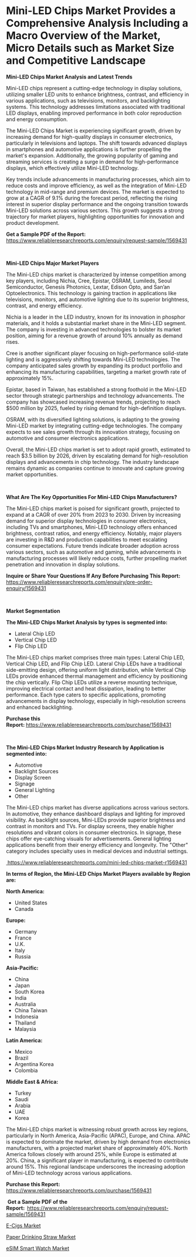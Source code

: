 <p><h1>Mini-LED Chips Market Provides a Comprehensive Analysis Including a Macro Overview of the Market, Micro Details such as Market Size and Competitive Landscape</h1></p><p><strong>Mini-LED Chips Market Analysis and Latest Trends</strong></p>
<p><p>Mini-LED chips represent a cutting-edge technology in display solutions, utilizing smaller LED units to enhance brightness, contrast, and efficiency in various applications, such as televisions, monitors, and backlighting systems. This technology addresses limitations associated with traditional LED displays, enabling improved performance in both color reproduction and energy consumption.</p><p>The Mini-LED Chips Market is experiencing significant growth, driven by increasing demand for high-quality displays in consumer electronics, particularly in televisions and laptops. The shift towards advanced displays in smartphones and automotive applications is further propelling the market's expansion. Additionally, the growing popularity of gaming and streaming services is creating a surge in demand for high-performance displays, which effectively utilize Mini-LED technology.</p><p>Key trends include advancements in manufacturing processes, which aim to reduce costs and improve efficiency, as well as the integration of Mini-LED technology in mid-range and premium devices. The market is expected to grow at a CAGR of 9.1% during the forecast period, reflecting the rising interest in superior display performance and the ongoing transition towards Mini-LED solutions across various sectors. This growth suggests a strong trajectory for market players, highlighting opportunities for innovation and product development.</p></p>
<p><strong>Get a Sample PDF of the Report:&nbsp;</strong> <a href="https://www.reliableresearchreports.com/enquiry/request-sample/1569431?utm_campaign=40&utm_medium=2&utm_source=Github&utm_content=ia&utm_term=29122024&utm_id=mini-led-chips">https://www.reliableresearchreports.com/enquiry/request-sample/1569431</a></p>
<p>&nbsp;</p>
<p><strong>Mini-LED Chips Major Market Players</strong></p>
<p><p>The Mini-LED chips market is characterized by intense competition among key players, including Nichia, Cree, Epistar, OSRAM, Lumileds, Seoul Semiconductor, Genesis Photonics, Lextar, Edison Opto, and San’an Optoelectronics. This technology is gaining traction in applications like televisions, monitors, and automotive lighting due to its superior brightness, contrast, and energy efficiency.</p><p>Nichia is a leader in the LED industry, known for its innovation in phosphor materials, and it holds a substantial market share in the Mini-LED segment. The company is investing in advanced technologies to bolster its market position, aiming for a revenue growth of around 10% annually as demand rises.</p><p>Cree is another significant player focusing on high-performance solid-state lighting and is aggressively shifting towards Mini-LED technologies. The company anticipated sales growth by expanding its product portfolio and enhancing its manufacturing capabilities, targeting a market growth rate of approximately 15%.</p><p>Epistar, based in Taiwan, has established a strong foothold in the Mini-LED sector through strategic partnerships and technology advancements. The company has showcased increasing revenue trends, projecting to reach $500 million by 2025, fueled by rising demand for high-definition displays.</p><p>OSRAM, with its diversified lighting solutions, is adapting to the growing Mini-LED market by integrating cutting-edge technologies. The company expects to see sales growth through its innovation strategy, focusing on automotive and consumer electronics applications.</p><p>Overall, the Mini-LED chips market is set to adopt rapid growth, estimated to reach $3.5 billion by 2026, driven by escalating demand for high-resolution displays and advancements in chip technology. The industry landscape remains dynamic as companies continue to innovate and capture growing market opportunities.</p></p>
<p>&nbsp;</p>
<p><strong>What Are The Key Opportunities For Mini-LED Chips Manufacturers?</strong></p>
<p><p>The Mini-LED chips market is poised for significant growth, projected to expand at a CAGR of over 20% from 2023 to 2030. Driven by increasing demand for superior display technologies in consumer electronics, including TVs and smartphones, Mini-LED technology offers enhanced brightness, contrast ratios, and energy efficiency. Notably, major players are investing in R&D and production capabilities to meet escalating consumer expectations. Future trends indicate broader adoption across various sectors, such as automotive and gaming, while advancements in manufacturing processes will likely reduce costs, further propelling market penetration and innovation in display solutions.</p></p>
<p><strong>Inquire or Share Your Questions If Any Before Purchasing This Report:</strong> <a href="https://www.reliableresearchreports.com/enquiry/pre-order-enquiry/1569431?utm_campaign=40&utm_medium=2&utm_source=Github&utm_content=ia&utm_term=29122024&utm_id=mini-led-chips">https://www.reliableresearchreports.com/enquiry/pre-order-enquiry/1569431</a></p>
<p>&nbsp;</p>
<p><strong>Market Segmentation</strong></p>
<p><strong>The Mini-LED Chips Market Analysis by types is segmented into:</strong></p>
<p><ul><li>Lateral Chip LED</li><li>Vertical Chip LED</li><li>Flip Chip LED</li></ul></p>
<p><p>The Mini-LED chips market comprises three main types: Lateral Chip LED, Vertical Chip LED, and Flip Chip LED. Lateral Chip LEDs have a traditional side-emitting design, offering uniform light distribution, while Vertical Chip LEDs provide enhanced thermal management and efficiency by positioning the chip vertically. Flip Chip LEDs utilize a reverse mounting technique, improving electrical contact and heat dissipation, leading to better performance. Each type caters to specific applications, promoting advancements in display technology, especially in high-resolution screens and enhanced backlighting.</p></p>
<p><strong>Purchase this Report:&nbsp;</strong><a href="https://www.reliableresearchreports.com/purchase/1569431?utm_campaign=40&utm_medium=2&utm_source=Github&utm_content=ia&utm_term=29122024&utm_id=mini-led-chips">https://www.reliableresearchreports.com/purchase/1569431</a></p>
<p>&nbsp;</p>
<p><strong>The Mini-LED Chips Market Industry Research by Application is segmented into:</strong></p>
<p><ul><li>Automotive</li><li>Backlight Sources</li><li>Display Screen</li><li>Signage</li><li>General Lighting</li><li>Other</li></ul></p>
<p><p>The Mini-LED chips market has diverse applications across various sectors. In automotive, they enhance dashboard displays and lighting for improved visibility. As backlight sources, Mini-LEDs provide superior brightness and contrast in monitors and TVs. For display screens, they enable higher resolutions and vibrant colors in consumer electronics. In signage, these chips offer eye-catching visuals for advertisements. General lighting applications benefit from their energy efficiency and longevity. The "Other" category includes specialty uses in medical devices and industrial settings.</p></p>
<p><a href="https://www.reliableresearchreports.com/mini-led-chips-market-r1569431?utm_campaign=40&utm_medium=2&utm_source=Github&utm_content=ia&utm_term=29122024&utm_id=mini-led-chips">&nbsp;https://www.reliableresearchreports.com/mini-led-chips-market-r1569431</a></p>
<p><strong>In terms of Region, the Mini-LED Chips Market Players available by Region are:</strong></p>
<p>
    <p> <strong> North America: </strong>
        <ul>
            <li>United States</li>
            <li>Canada</li>
        </ul>
        </p> 
    <p> <strong> Europe: </strong>
        <ul>
            <li>Germany</li>
            <li>France</li>
            <li>U.K.</li>
            <li>Italy</li>
            <li>Russia</li>
        </ul>
        </p> 
    <p> <strong> Asia-Pacific: </strong>
        <ul>
            <li>China</li>
            <li>Japan</li>
            <li>South Korea</li>
            <li>India</li>
            <li>Australia</li>
            <li>China Taiwan</li>
            <li>Indonesia</li>
            <li>Thailand</li>
            <li>Malaysia</li>
        </ul>
        </p> 
    <p> <strong> Latin America: </strong>
        <ul>
            <li>Mexico</li>
            <li>Brazil</li>
            <li>Argentina Korea</li>
            <li>Colombia</li>
        </ul>
        </p> 
    <p> <strong> Middle East & Africa: </strong>
        <ul>
            <li>Turkey</li>
            <li>Saudi</li>
            <li>Arabia</li>
            <li>UAE</li>
            <li>Korea</li>
        </ul>
    </p>
    </p>
<p><p>The Mini-LED chips market is witnessing robust growth across key regions, particularly in North America, Asia-Pacific (APAC), Europe, and China. APAC is expected to dominate the market, driven by high demand from electronics manufacturers, with a projected market share of approximately 40%. North America follows closely with around 25%, while Europe is estimated at 20%. China, a significant player in manufacturing, is expected to contribute around 15%. This regional landscape underscores the increasing adoption of Mini-LED technology across various applications.</p></p>
<p><strong>Purchase this Report: </strong><a href="https://www.reliableresearchreports.com/purchase/1569431?utm_campaign=40&utm_medium=2&utm_source=Github&utm_content=ia&utm_term=29122024&utm_id=mini-led-chips">https://www.reliableresearchreports.com/purchase/1569431</a></p>
<p>&nbsp;<strong>Get a Sample PDF of the Report:&nbsp;&nbsp;</strong><a href="https://www.reliableresearchreports.com/enquiry/request-sample/1569431?utm_campaign=40&utm_medium=2&utm_source=Github&utm_content=ia&utm_term=29122024&utm_id=mini-led-chips">https://www.reliableresearchreports.com/enquiry/request-sample/1569431</a></p>
<p><strong></strong></p>
<p><p><a href="https://github.com/lvaill871987/Market-Research-Report-List-1/blob/main/e-cigs-market.md?utm_campaign=40&utm_medium=2&utm_source=Github&utm_content=ia&utm_term=29122024&utm_id=mini-led-chips">E-Cigs Market</a></p><p><a href="https://github.com/tanekacalderon743/Market-Research-Report-List-1/blob/main/paper-drinking-straw-market.md?utm_campaign=40&utm_medium=2&utm_source=Github&utm_content=ia&utm_term=29122024&utm_id=mini-led-chips">Paper Drinking Straw Market</a></p><p><a href="https://github.com/klaassenmackenzie6/Market-Research-Report-List-1/blob/main/esim-smart-watch-market.md?utm_campaign=40&utm_medium=2&utm_source=Github&utm_content=ia&utm_term=29122024&utm_id=mini-led-chips">eSIM Smart Watch Market</a></p></p>